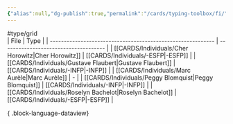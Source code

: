 ```yaml
---
{"alias":null,"dg-publish":true,"permalink":"/cards/typing-toolbox/fi/","dgPassFrontmatter":true,"created":"2023-04-14T15:06:37.011+02:00","updated":"2023-05-28T12:45:29.538+02:00"}
---
```


#type/grid  
| File                                                        | Type                                  |
| ----------------------------------------------------------- | ------------------------------------- |
| [[CARDS/Individuals/Cher Horowitz\|Cher Horowitz]]       | [[CARDS/Individuals/-ESFP\|-ESFP]] |
| [[CARDS/Individuals/Gustave Flaubert\|Gustave Flaubert]] | [[CARDS/Individuals/-INFP\|-INFP]] |
| [[CARDS/Individuals/Marc Aurèle\|Marc Aurèle]]           | \-                                    |
| [[CARDS/Individuals/Peggy Blomquist\|Peggy Blomquist]]   | [[CARDS/Individuals/-INFP\|-INFP]] |
| [[CARDS/Individuals/Roselyn Bachelot\|Roselyn Bachelot]] | [[CARDS/Individuals/-ESFP\|-ESFP]] |

{ .block-language-dataview}